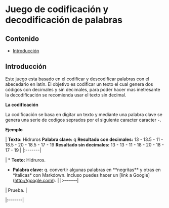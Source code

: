 Juego de codificación y decodificación de palabras
======================

## Contenido ##

- [Introducción](#introducción)

## Introducción ##

Este juego esta basado en el codificar y descodificar palabras con el abecedario en latín. El objetivo es codificar un texto el cual genera dos códigos con decimales y sin decimales, para poder hacer mas inetresante la decodificación se recomienda usar el texto sin decimal. 

**La codificación**

La codificación se basa en digitar un texto y mediante una palabra clave se genera una serie de codigos seprados por el siguiente caracter caracter `-`. 

**Ejemplo**

| **Texto:** Hidruros
 **Palabra clave:** q
 **Resultado con decimales:** 13 - 13.5 - 11 - 18.5 - 20 - 18.5 - 17 - 19
 **Resultado sin decimales:** 13 - 13 - 11 - 18 - 20 - 18 - 17 - 19 |
|:-------|

 | * **Texto:** Hidruros.
 * **Palabra clave:** q. convertir algunas palabras en \*\*negritas\*\* y otras en \*italicas\* con Markdown. Incluso puedes hacer un \[link a Google\]\(http://google.com\). |
  |:-------|

  | Prueba. |

  |:-------|